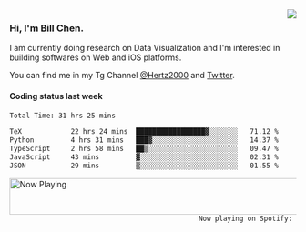 <img  align="right" src="https://github-readme-stats.vercel.app/api?username=BillChen2k&show_icons=false&count_private=true&hide_title=true">

### Hi, I'm Bill Chen.

I am currently doing research on Data Visualization and I'm interested in building softwares on Web and iOS platforms.

You can find me in my Tg Channel [@Hertz2000](https://t.me/Hertz2000) and [Twitter](https://twitter.com/billchen2k).

#### Coding status last week

<!--START_SECTION:waka-->

```txt
Total Time: 31 hrs 25 mins

TeX            22 hrs 24 mins  █████████████████▓░░░░░░░   71.12 %
Python         4 hrs 31 mins   ███▓░░░░░░░░░░░░░░░░░░░░░   14.37 %
TypeScript     2 hrs 58 mins   ██▒░░░░░░░░░░░░░░░░░░░░░░   09.47 %
JavaScript     43 mins         ▓░░░░░░░░░░░░░░░░░░░░░░░░   02.31 %
JSON           29 mins         ▒░░░░░░░░░░░░░░░░░░░░░░░░   01.55 %
```

<!--END_SECTION:waka-->


<div>
<a href="https://spotify-now-playing.billchen2k.vercel.app/now-playing?open">
   <img align="right" src="https://spotify-now-playing.billchen2k.vercel.app/now-playing" width="540" height="64" alt="Now Playing">
</a>
</div>

<div>
<p align="right"><code>Now playing on Spotify: </code></p>
</div>

<!--
**BillChen2K/BillChen2K** is a ✨ _special_ ✨ repository because its `README.md` (this file) appears on your GitHub profile.

Here are some ideas to get you started:

- 🔭 I’m currently working on ...
- 🌱 I’m currently learning ...
- 👯 I’m looking to collaborate on ...
- 🤔 I’m looking for help with ...
- 💬 Ask me about ...
- 📫 How to reach me: ...
- 😄 Pronouns: ...
- ⚡ Fun fact: ...
-->
